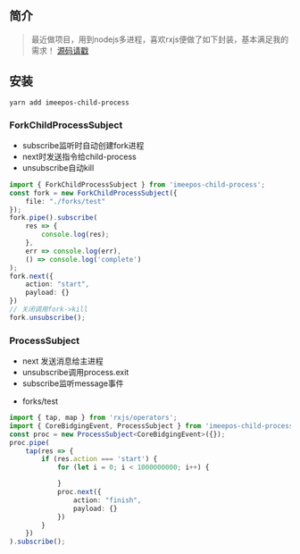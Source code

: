 ## 简介
> 最近做项目，用到nodejs多进程，喜欢rxjs便做了如下封装，基本满足我的需求！
> [源码请戳](https://github.com/iwe7/imeepos-child-process)

## 安装
```
yarn add imeepos-child-process
```

### ForkChildProcessSubject
* subscribe监听时自动创建fork进程
* next时发送指令给child-process
* unsubscribe自动kill

```ts
import { ForkChildProcessSubject } from 'imeepos-child-process';
const fork = new ForkChildProcessSubject({
    file: "./forks/test"
});
fork.pipe().subscribe(
    res => {
        console.log(res);
    },
    err => console.log(err),
    () => console.log('complete')
);
fork.next({
    action: "start",
    payload: {}
})
// 关闭调用fork->kill
fork.unsubscribe();
```

### ProcessSubject
* next 发送消息给主进程
* unsubscribe调用process.exit
* subscribe监听message事件

- forks/test
```ts
import { tap, map } from 'rxjs/operators';
import { CoreBidgingEvent, ProcessSubject } from 'imeepos-child-process';
const proc = new ProcessSubject<CoreBidgingEvent>({});
proc.pipe(
    tap(res => {
        if (res.action === 'start') {
            for (let i = 0; i < 1000000000; i++) {

            }
            proc.next({
                action: "finish",
                payload: {}
            })
        }
    })
).subscribe();
```
